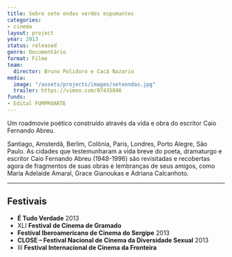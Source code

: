 ```yaml
---
title: Sobre sete ondas verdes espumantes
categories:
- cinema
layout: project
year: 2013
status: released
genre: Documentário
format: Filme
team:
  director: Bruno Polidoro e Cacá Nazario
media:
  image: "/assets/projects/images/seteondas.jpg"
  trailer: https://vimeo.com/87435846
funds:
- Edital FUMPROARTE
---
```


Um roadmovie poético construído através da vida e obra do escritor Caio Fernando Abreu.

Santiago, Amsterdã, Berlim, Colônia, Paris, Londres, Porto Alegre, São Paulo. As
cidades que testemunharam a vida breve do poeta, dramaturgo e escritor Caio
Fernando Abreu (1948-1996) são revisitadas e recobertas agora de fragmentos
de suas obras e lembranças de seus amigos, como Maria Adelaide Amaral, Grace
Gianoukas e Adriana Calcanhoto.

---

## Festivais

* **É Tudo Verdade** 2013
* XLI **Festival de Cinema de Gramado**
* **Festival Iberoamericano de Cinema do Sergipe** 2013
* **CLOSE – Festival Nacional de Cinema da Diversidade Sexual** 2013
* III **Festival Internacional de Cinema da Fronteira**
